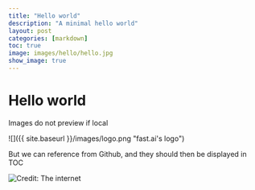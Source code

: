```yaml
---
title: "Hello world"
description: "A minimal hello world"
layout: post
categories: [markdown]
toc: true
image: images/hello/hello.jpg
show_image: true
---
```

# Hello world

Images do not preview if local

![]({{ site.baseurl }}/images/logo.png "fast.ai's logo")

But we can reference from Github, and they should then be displayed in TOC

![](https://github.com/robmarkcole/blog/blob/master/images/hello/hello.jpg "Credit: The internet")

